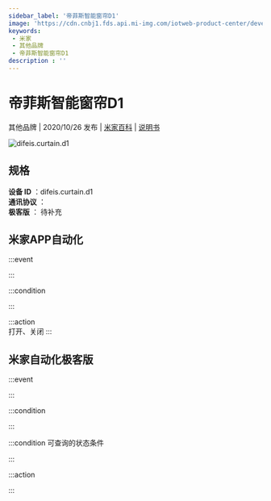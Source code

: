 ```yaml
---
sidebar_label: '帝菲斯智能窗帘D1'
image: 'https://cdn.cnbj1.fds.api.mi-img.com/iotweb-product-center/developer_1600940539041RcZpc9Zh.png?GalaxyAccessKeyId=AKVGLQWBOVIRQ3XLEW&Expires=9223372036854775807&Signature=dOG0xpZ7AFL1S6j97L1jL301wrg='
keywords: 
 - 米家
 - 其他品牌
 - 帝菲斯智能窗帘D1
description : ''
---
```

# 帝菲斯智能窗帘D1

其他品牌 | 2020/10/26 发布 | [米家百科](https://home.mi.com/webapp/content/baike/product/index.html?model=difeis.curtain.d1) | [说明书](https://home.mi.com/views/introduction.html?model=difeis.curtain.d1&region=cn)

![difeis.curtain.d1](https://cdn.cnbj1.fds.api.mi-img.com/iotweb-product-center/developer_1600940539041RcZpc9Zh.png?GalaxyAccessKeyId=AKVGLQWBOVIRQ3XLEW&Expires=9223372036854775807&Signature=dOG0xpZ7AFL1S6j97L1jL301wrg=)

## 规格  
> 
**设备 ID** ：difeis.curtain.d1  
**通讯协议** ：  
**极客版**  ： 待补充 


## 米家APP自动化  

:::event  

:::

:::condition  

:::

:::action   
打开、关闭
:::

## 米家自动化极客版  

:::event  

:::

:::condition  

:::

:::condition 可查询的状态条件  

:::

:::action  

:::

        

